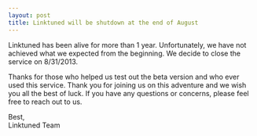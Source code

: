 ```yaml
---
layout: post
title: Linktuned will be shutdown at the end of August
---
```


Linktuned has been alive for more than 1 year. Unfortunately, we have not achieved what we expected from the beginning. We decide to close the service on 8/31/2013.

Thanks for those who helped us test out the beta version and who ever used this service. Thank you for joining us on this adventure and we wish you all the best of luck. If you have any questions or concerns, please feel free to reach out to us.

Best,   
Linktuned Team
